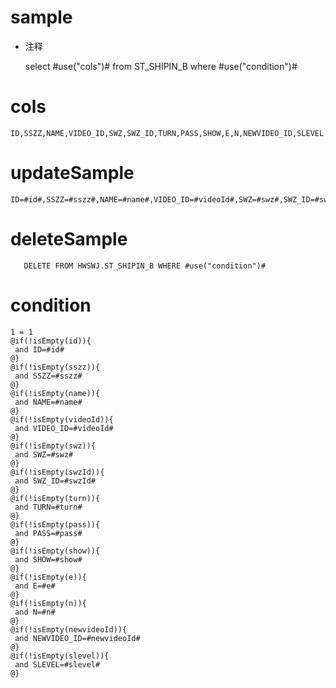 sample
===
* 注释

	select #use("cols")# from ST_SHIPIN_B  where  #use("condition")#

cols
===
	ID,SSZZ,NAME,VIDEO_ID,SWZ,SWZ_ID,TURN,PASS,SHOW,E,N,NEWVIDEO_ID,SLEVEL

updateSample
===
	
	ID=#id#,SSZZ=#sszz#,NAME=#name#,VIDEO_ID=#videoId#,SWZ=#swz#,SWZ_ID=#swzId#,TURN=#turn#,PASS=#pass#,SHOW=#show#,E=#e#,N=#n#,NEWVIDEO_ID=#newvideoId#,SLEVEL=#slevel#
deleteSample
===
       DELETE FROM HWSWJ.ST_SHIPIN_B WHERE #use("condition")#
       
condition
===

	1 = 1  
	@if(!isEmpty(id)){
	 and ID=#id#
	@}
	@if(!isEmpty(sszz)){
	 and SSZZ=#sszz#
	@}
	@if(!isEmpty(name)){
	 and NAME=#name#
	@}
	@if(!isEmpty(videoId)){
	 and VIDEO_ID=#videoId#
	@}
	@if(!isEmpty(swz)){
	 and SWZ=#swz#
	@}
	@if(!isEmpty(swzId)){
	 and SWZ_ID=#swzId#
	@}
	@if(!isEmpty(turn)){
	 and TURN=#turn#
	@}
	@if(!isEmpty(pass)){
	 and PASS=#pass#
	@}
	@if(!isEmpty(show)){
	 and SHOW=#show#
	@}
	@if(!isEmpty(e)){
	 and E=#e#
	@}
	@if(!isEmpty(n)){
	 and N=#n#
	@}
	@if(!isEmpty(newvideoId)){
	 and NEWVIDEO_ID=#newvideoId#
	@}
	@if(!isEmpty(slevel)){
	 and SLEVEL=#slevel#
	@}
	
	